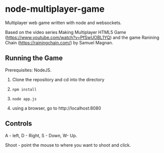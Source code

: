 # node-multiplayer-game
Multiplayer web game written with node and websockets. 

Based on the video series Making Multiplayer HTML5 Game (https://www.youtube.com/watch?v=PfSwUOBL1YQ) and the game Ranining Chain (https://rainingchain.com/) by Samuel Magnan.

## Running the Game

Prerequisites: NodeJS. 

1. Clone the repository and cd into the directory

2. `npm install`

3. `node app.js`

4. using a browser, go to http://localhost:8080

## Controls

A - left, D - Right, S - Down, W- Up.

Shoot - point the mouse to where you want to shoot and click.
